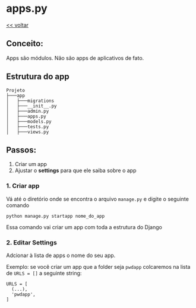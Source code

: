# apps.py
[<< voltar](https://github.com/andrenevares/andrenevares/tree/master/python/Django)


## Conceito:
Apps são módulos.  Não são apps de aplicativos de fato.

## Estrutura do app
```
Projeto
├───app
│   ├───migrations
│   ├───__init__.py
│   ├───admin.py
│   ├───apps.py
│   ├───models.py
│   ├───tests.py
│   ├───views.py
```

## Passos:
1. Criar um app
2. Ajustar o __settings__ para que ele saiba sobre o app


### 1. Criar app
Vá até o diretório onde se encontra o arquivo ```manage.py``` e digite o seguinte comando
```
python manage.py startapp nome_do_app
```

Essa comando vai criar um app com toda a estrutura do Django

### 2. Editar Settings
Adcionar à lista de apps o nome do seu app.

Exemplo: se você criar um app que a folder seja ```pwdapp``` colcaremos na lista de ```URLS = []``` a seguinte string:

```
URLS = [
  (...),
  'pwdapp',
]





